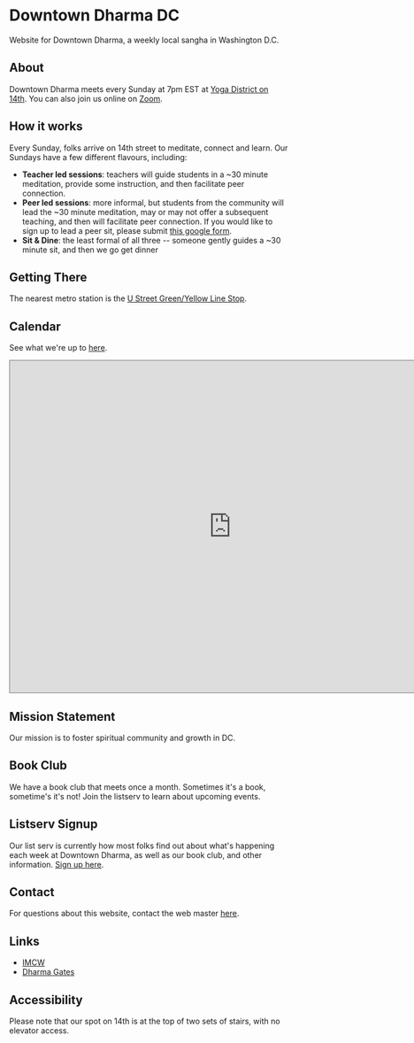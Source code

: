# Downtown Dharma DC

Website for Downtown Dharma, a weekly local sangha in Washington D.C.

## About

Downtown Dharma meets every Sunday at 7pm EST at [Yoga District on 14th](https://goo.gl/maps/mnCS12etGDEZ4PhR9). You can also join us online on [Zoom](https://zoom.us/j/466237117?pwd=cGxHaTJlTVhBdldVSk8weDZuSW5udz09).

## How it works

Every Sunday, folks arrive on 14th street to meditate, connect and learn. Our Sundays
have a few different flavours, including:

- **Teacher led sessions**: teachers will guide students in a ~30 minute meditation, provide some instruction,
  and then facilitate peer connection.
- **Peer led sessions**: more informal, but students from the community will lead the ~30 minute meditation,
  may or may not offer a subsequent teaching, and then will facilitate peer connection. If you would like to sign up
  to lead a peer sit, please submit [this google form](https://forms.gle/eajirLyH8zQc7neq5).
- **Sit & Dine**: the least formal of all three -- someone gently guides a ~30 minute sit, and then we go 
get dinner
  

## Getting There

The nearest metro station is the [U Street Green/Yellow Line Stop](https://goo.gl/maps/QtDT1dvPUdfJkXFM7).


## Calendar

See what we're up to [here](https://calendar.google.com/calendar/u/0?cid=MDIzYTMwYWRmYmNkMDhiYTgwYTE1YzlkMDJiMmM3YzFhYzI0YjliNDU4ODVhMTBjODNlNmU1NTllZmFiZWZlNkBncm91cC5jYWxlbmRhci5nb29nbGUuY29t).

<iframe src="https://calendar.google.com/calendar/embed?height=600&wkst=2&bgcolor=%23ffffff&ctz=America%2FNew_York&src=MDIzYTMwYWRmYmNkMDhiYTgwYTE1YzlkMDJiMmM3YzFhYzI0YjliNDU4ODVhMTBjODNlNmU1NTllZmFiZWZlNkBncm91cC5jYWxlbmRhci5nb29nbGUuY29t&color=%23795548" style="border:solid 1px #777" width="800" height="600" frameborder="0" scrolling="no"></iframe>

## Mission Statement

Our mission is to foster spiritual community and growth in DC.

## Book Club

We have a book club that meets once a month. Sometimes it's a book, sometime's it's not! Join
the listserv to learn about upcoming events. 

## Listserv Signup

Our list serv is currently how most folks find out about what's happening each week
at Downtown Dharma, as well as our book club, and other information. [Sign up here](https://forms.gle/5YgkTYnhZYgQCFco7).

## Contact

For questions about this website, contact the web master [here](mailto:joshuamalina@gmail.com).

## Links

- [IMCW](https://imcw.org/)
- [Dharma Gates](https://www.dharma-gates.org/)

## Accessibility 

Please note that our spot on 14th is at the top of two sets of stairs, with no elevator access.

